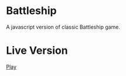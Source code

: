 # Battleship
A javascript version of classic Battleship game.

# Live Version
[Play](https://jalamb5.github.io/battleship/)

